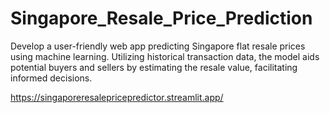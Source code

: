 # Singapore_Resale_Price_Prediction
Develop a user-friendly web app predicting Singapore flat resale prices using machine learning. Utilizing historical transaction data, the model aids potential buyers and sellers by estimating the resale value, facilitating informed decisions.

https://singaporeresalepricepredictor.streamlit.app/
